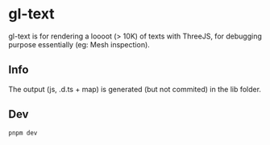 # gl-text

gl-text is for rendering a loooot (> 10K) of texts with ThreeJS, for debugging 
purpose essentially (eg: Mesh inspection).

## Info

The output (js, .d.ts + map) is generated (but not commited) in the lib folder.

## Dev

```
pnpm dev
```

